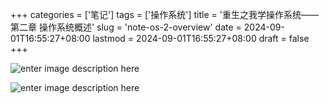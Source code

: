 ﻿+++
categories = ['笔记']
tags = ['操作系统']
title = '重生之我学操作系统——第二章 操作系统概述'
slug = 'note-os-2-overview'
date = 2024-09-01T16:55:27+08:00
lastmod = 2024-09-01T16:55:27+08:00
draft = false
+++

![enter image description here](https://cdn.jsdmirror.com/gh/Satori5ama/Figurebed@main/img/8.jpg)

![enter image description here](https://cdn.jsdmirror.com/gh/Satori5ama/Figurebed@main/img/7.jpg)



